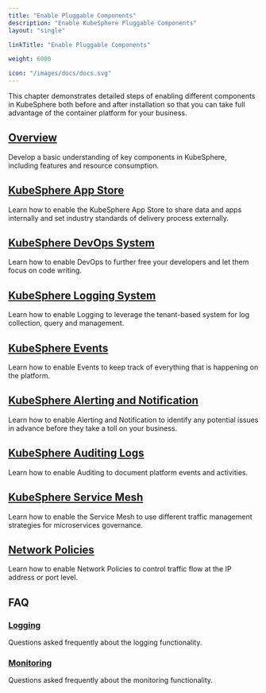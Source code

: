 ```yaml
---
title: "Enable Pluggable Components"
description: "Enable KubeSphere Pluggable Components"
layout: "single"

linkTitle: "Enable Pluggable Components"

weight: 6000

icon: "/images/docs/docs.svg"
---
```


This chapter demonstrates detailed steps of enabling different components in KubeSphere both before and after installation so that you can take full advantage of the container platform for your business.

## [Overview](../pluggable-components/overview/)

Develop a basic understanding of key components in KubeSphere, including features and resource consumption.

## [KubeSphere App Store](../pluggable-components/app-store/)

Learn how to enable the KubeSphere App Store to share data and apps internally and set industry standards of delivery process externally.

## [KubeSphere DevOps System](../pluggable-components/devops/)

Learn how to enable DevOps to further free your developers and let them focus on code writing.

## [KubeSphere Logging System](../pluggable-components/logging/)

Learn how to enable Logging to leverage the tenant-based system for log collection, query and management.

## [KubeSphere Events](../pluggable-components/events/)

Learn how to enable Events to keep track of everything that is happening on the platform.

## [KubeSphere Alerting and Notification](../pluggable-components/alerting-notification/)

Learn how to enable Alerting and Notification to identify any potential issues in advance before they take a toll on your business.

## [KubeSphere Auditing Logs](../pluggable-components/auditing-logs/)

Learn how to enable Auditing to document platform events and activities. 

## [KubeSphere Service Mesh](../pluggable-components/service-mesh/)

Learn how to enable the Service Mesh to use different traffic management strategies for microservices governance.

## [Network Policies](../pluggable-components/network-policy/)

Learn how to enable Network Policies to control traffic flow at the IP address or port level.

## FAQ

### [Logging](../pluggable-components/faq/logging/)

Questions asked frequently about the logging functionality.

### [Monitoring](../pluggable-components/faq/monitoring/)

Questions asked frequently about the monitoring functionality.
